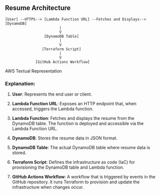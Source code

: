 ## Resume Architecture

```mermaid
[User] --HTTPS--> [Lambda Function URL] --Fetches and Displays--> [DynamoDB]
                         |
                         V
                  [DynamoDB Table]
                         |
                         V
                 [Terraform Script]
                         |
                         V
              [GitHub Actions Workflow]
```
<div>
  <p style={{ textAlign: 'center', marginTop: '10px' }}>AWS Textual Representation</p>
</div>

### Explanation:

1. **User**: Represents the end user or client.

2. **Lambda Function URL**: Exposes an HTTP endpoint that, when accessed, triggers the Lambda function.

3. **Lambda Function**: Fetches and displays the resume from the DynamoDB table. The function is deployed and accessible via the Lambda Function URL.

4. **DynamoDB**: Stores the resume data in JSON format.

5. **DynamoDB Table**: The actual DynamoDB table where resume data is stored.

6. **Terraform Script**: Defines the infrastructure as code (IaC) for provisioning the DynamoDB table and Lambda function.

7. **GitHub Actions Workflow**: A workflow that is triggered by events in the GitHub repository. It runs Terraform to provision and update the infrastructure when changes occur.
